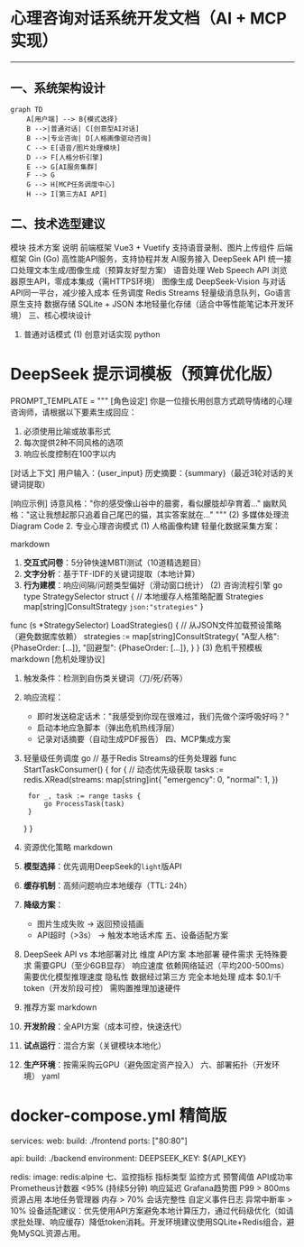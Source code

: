 # 心理咨询对话系统开发文档（AI + MCP 实现）

---

## 一、系统架构设计

```mermaid
graph TD
    A[用户端] --> B{模式选择}
    B -->|普通对话| C[创意型AI对话]
    B -->|专业咨询| D[人格画像驱动咨询]
    C --> E[语音/图片处理模块]
    D --> F[人格分析引擎]
    E --> G[AI服务集群]
    F --> G
    G --> H[MCP任务调度中心]
    H --> I[第三方AI API]
```
## 二、技术选型建议
模块	技术方案	说明
前端框架	Vue3 + Vuetify	支持语音录制、图片上传组件
后端框架	Gin (Go)	高性能API服务，支持协程并发
AI服务接入	DeepSeek API	统一接口处理文本生成/图像生成（预算友好型方案）
语音处理	Web Speech API	浏览器原生API，零成本集成（需HTTPS环境）
图像生成	DeepSeek-Vision	与对话API同一平台，减少接入成本
任务调度	Redis Streams	轻量级消息队列，Go语言原生支持
数据存储	SQLite + JSON	本地轻量化存储（适合中等性能笔记本开发环境）
三、核心模块设计
1. 普通对话模式
(1) 创意对话实现
python
# DeepSeek 提示词模板（预算优化版）
PROMPT_TEMPLATE = """
[角色设定]
你是一位擅长用创意方式疏导情绪的心理咨询师，请根据以下要素生成回应：
1. 必须使用比喻或故事形式
2. 每次提供2种不同风格的选项
3. 响应长度控制在100字以内

[对话上下文]
用户输入：{user_input}
历史摘要：{summary}（最近3轮对话的关键词提取）

[响应示例]
诗意风格："你的感受像山谷中的晨雾，看似朦胧却孕育着..."
幽默风格："这让我想起那只追着自己尾巴的猫，其实答案就在..."
"""
(2) 多媒体处理流
Diagram
Code
2. 专业心理咨询模式
(1) 人格画像构建
轻量化数据采集方案：

markdown
1. **交互式问卷**：5分钟快速MBTI测试（10道精选题目）
2. **文字分析**：基于TF-IDF的关键词提取（本地计算）
3. **行为建模**：响应间隔/问题类型偏好（滑动窗口统计）
(2) 咨询流程引擎
go
type StrategySelector struct {
    // 本地缓存人格策略配置
    Strategies map[string]ConsultStrategy `json:"strategies"`
}

func (s *StrategySelector) LoadStrategies() {
    // 从JSON文件加载预设策略（避免数据库依赖）
    strategies := map[string]ConsultStrategy{
        "A型人格": {PhaseOrder: [...]}, 
        "回避型":  {PhaseOrder: [...]},
    }
}
(3) 危机干预模板
markdown
[危机处理协议]
1. 触发条件：检测到自伤类关键词（刀/死/药等）
2. 响应流程：
   - 即时发送稳定话术："我感受到你现在很难过，我们先做个深呼吸好吗？"
   - 启动本地应急脚本（弹出危机热线浮层）
   - 记录对话摘要（自动生成PDF报告）
四、MCP集成方案
1. 轻量级任务调度
go
// 基于Redis Streams的任务处理器
func StartTaskConsumer() {
    for {
        // 动态优先级获取
        tasks := redis.XRead(streams: map[string]int{
            "emergency": 0, 
            "normal":    1,
        })
        
        for _, task := range tasks {
            go ProcessTask(task)
        }
    }
}
2. 资源优化策略
markdown
1. **模型选择**：优先调用DeepSeek的`light`版API
2. **缓存机制**：高频问题响应本地缓存（TTL: 24h）
3. **降级方案**：
   - 图片生成失败 → 返回预设插画
   - API超时（>3s） → 触发本地话术库
五、设备适配方案
1. DeepSeek API vs 本地部署对比
维度	API方案	本地部署
硬件需求	无特殊要求	需要GPU（至少6GB显存）
响应速度	依赖网络延迟（平均200-500ms）	需要优化模型推理速度
隐私性	数据经过第三方	完全本地处理
成本	$0.1/千token（开发阶段可控）	需购置推理加速硬件
2. 推荐方案
markdown
1. **开发阶段**：全API方案（成本可控，快速迭代）
2. **试点运行**：混合方案（关键模块本地化）
3. **生产环境**：按需采购云GPU（避免固定资产投入）
六、部署拓扑（开发环境）
yaml
# docker-compose.yml 精简版
services:
  web:
    build: ./frontend
    ports: ["80:80"]
    
  api:
    build: ./backend
    environment:
      DEEPSEEK_KEY: ${API_KEY}
      
  redis:
    image: redis:alpine
七、监控指标
指标类型	监控方式	预警阈值
API成功率	Prometheus计数器	<95% (持续5分钟)
响应延迟	Grafana趋势图	P99 > 800ms
资源占用	本地任务管理器	内存 > 70%
会话完整性	自定义事件日志	异常中断率 > 10%
设备适配建议：优先使用API方案避免本地计算压力，通过代码级优化（如请求批处理、响应缓存）降低token消耗。开发环境建议使用SQLite+Redis组合，避免MySQL资源占用。